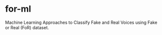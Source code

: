 # for-ml
Machine Learning Approaches to Classify Fake and Real Voices using Fake or Real (FoR) dataset. 
